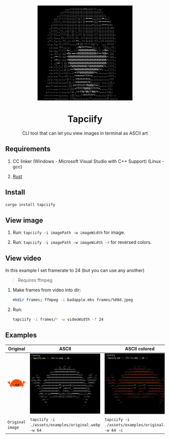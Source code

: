 <p align="center"><img width="300" src="./assets/logo.webp"/></p>

<h1 align="center">Tapciify</h1>

<p align="center">CLI tool that can let you view images in terminal as ASCII art</p>

## Requirements

1. CC linker (Windows - Microsoft Visual Studio with C++ Support) (Linux - gcc)

2. [Rust](https://www.rust-lang.org/tools/install)

## Install

```bash
cargo install tapciify
```

## View image

1. Run: `tapciify -i imagePath -w imageWidth` for image.

2. Run: `tapciify -i imagePath -w imageWidth -r` for reversed colors.

## View video

In this example I set framerate to 24 (but you can use any another)

> Requires ffmpeg

1. Make frames from video into dir:

   ```bash
   mkdir frames; ffmpeg -i badapple.mkv frames/%08d.jpeg
   ```

2. Run:

   ```bash
   tapciify -i frames/* -w videoWidth -f 24
   ```

## Examples

| Original                                         | ASCII                                               | ASCII colored                                              | Pixels                                                       |
| ------------------------------------------------ | --------------------------------------------------- | ---------------------------------------------------------- | ------------------------------------------------------------ |
| ![Original Image](assets/examples/original.webp) | ![ASCII image](assets/examples/ascii.webp)          | ![ASCII colored image](assets/examples/ascii-colored.webp) | ![Image using pixels (█)](assets/examples/ascii-pixels.webp) |
| `Original image`                                 | `tapciify -i ./assets/examples/original.webp -w 64` | `tapciify -i ./assets/examples/original.webp -w 64 -c`     | `tapciify -i ./assets/examples/original.webp -w 64 --pixels` |
